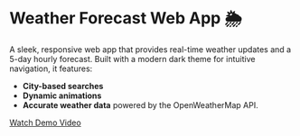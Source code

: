 # Weather Forecast Web App 🌦️

A sleek, responsive web app that provides real-time weather updates and a 5-day hourly forecast. Built with a modern dark theme for intuitive navigation, it features:

- **City-based searches**
- **Dynamic animations**
- **Accurate weather data** powered by the OpenWeatherMap API.

[Watch Demo Video]([https://www.linkedin.com/posts/maximous-atef-224a37247_i-am-thrilled-to-share-this-exciting-website-activity-7282800565372293122-3bIw?utm_source=share&utm_medium=member_desktop])
